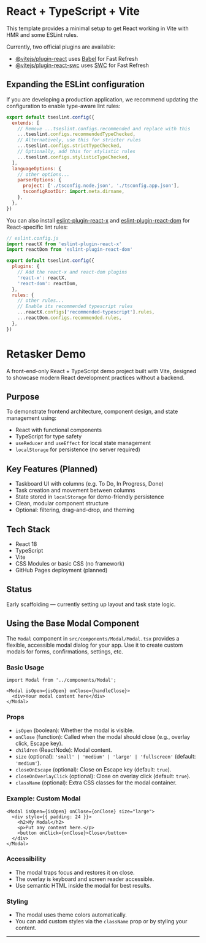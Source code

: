 # React + TypeScript + Vite

This template provides a minimal setup to get React working in Vite with HMR and some ESLint rules.

Currently, two official plugins are available:

- [@vitejs/plugin-react](https://github.com/vitejs/vite-plugin-react/blob/main/packages/plugin-react) uses [Babel](https://babeljs.io/) for Fast Refresh
- [@vitejs/plugin-react-swc](https://github.com/vitejs/vite-plugin-react/blob/main/packages/plugin-react-swc) uses [SWC](https://swc.rs/) for Fast Refresh

## Expanding the ESLint configuration

If you are developing a production application, we recommend updating the configuration to enable type-aware lint rules:

```js
export default tseslint.config({
  extends: [
    // Remove ...tseslint.configs.recommended and replace with this
    ...tseslint.configs.recommendedTypeChecked,
    // Alternatively, use this for stricter rules
    ...tseslint.configs.strictTypeChecked,
    // Optionally, add this for stylistic rules
    ...tseslint.configs.stylisticTypeChecked,
  ],
  languageOptions: {
    // other options...
    parserOptions: {
      project: ['./tsconfig.node.json', './tsconfig.app.json'],
      tsconfigRootDir: import.meta.dirname,
    },
  },
})
```

You can also install [eslint-plugin-react-x](https://github.com/Rel1cx/eslint-react/tree/main/packages/plugins/eslint-plugin-react-x) and [eslint-plugin-react-dom](https://github.com/Rel1cx/eslint-react/tree/main/packages/plugins/eslint-plugin-react-dom) for React-specific lint rules:

```js
// eslint.config.js
import reactX from 'eslint-plugin-react-x'
import reactDom from 'eslint-plugin-react-dom'

export default tseslint.config({
  plugins: {
    // Add the react-x and react-dom plugins
    'react-x': reactX,
    'react-dom': reactDom,
  },
  rules: {
    // other rules...
    // Enable its recommended typescript rules
    ...reactX.configs['recommended-typescript'].rules,
    ...reactDom.configs.recommended.rules,
  },
})
```

# Retasker Demo

A front-end-only React + TypeScript demo project built with Vite, designed to showcase modern React development practices without a backend.

## Purpose

To demonstrate frontend architecture, component design, and state management using:
- React with functional components
- TypeScript for type safety
- `useReducer` and `useEffect` for local state management
- `localStorage` for persistence (no server required)

## Key Features (Planned)

- Taskboard UI with columns (e.g. To Do, In Progress, Done)
- Task creation and movement between columns
- State stored in `localStorage` for demo-friendly persistence
- Clean, modular component structure
- Optional: filtering, drag-and-drop, and theming

## Tech Stack

- React 18
- TypeScript
- Vite
- CSS Modules or basic CSS (no framework)
- GitHub Pages deployment (planned)

## Status

Early scaffolding — currently setting up layout and task state logic.

## Using the Base Modal Component

The `Modal` component in `src/components/Modal/Modal.tsx` provides a flexible, accessible modal dialog for your app. Use it to create custom modals for forms, confirmations, settings, etc.

### Basic Usage

```tsx
import Modal from '../components/Modal';

<Modal isOpen={isOpen} onClose={handleClose}>
  <div>Your modal content here</div>
</Modal>
```

### Props
- `isOpen` (boolean): Whether the modal is visible.
- `onClose` (function): Called when the modal should close (e.g., overlay click, Escape key).
- `children` (ReactNode): Modal content.
- `size` (optional): `'small' | 'medium' | 'large' | 'fullscreen'` (default: `'medium'`).
- `closeOnEscape` (optional): Close on Escape key (default: `true`).
- `closeOnOverlayClick` (optional): Close on overlay click (default: `true`).
- `className` (optional): Extra CSS classes for the modal container.

### Example: Custom Modal
```tsx
<Modal isOpen={isOpen} onClose={onClose} size="large">
  <div style={{ padding: 24 }}>
    <h2>My Modal</h2>
    <p>Put any content here.</p>
    <button onClick={onClose}>Close</button>
  </div>
</Modal>
```

### Accessibility
- The modal traps focus and restores it on close.
- The overlay is keyboard and screen reader accessible.
- Use semantic HTML inside the modal for best results.

### Styling
- The modal uses theme colors automatically.
- You can add custom styles via the `className` prop or by styling your content.

---

